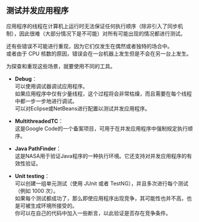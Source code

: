 ## 测试并发应用程序
应用程序的线程在计算机上运行时无法保证任何执行顺序（除非引入了同步机制），因此很难（大部分情况下是不可能）对所有可能出现的情况都进行测试。  

还有些错误不可能进行重现，因为它们仅发生在偶然或者独特的场合中。  
或者由于 CPU 核数的原因，错误会在一台机器上发生但是不会在另一台上发生。  

为探查和重现这些场景，就要使用不同的工具。
-	**Debug**：  
可以使用调试器调试应用程序。  
如果应用程序中仅有少量线程，这个过程将会非常枯燥，而且需要在每个线程中都一步一步地进行调试。  
可以对Eclipse或NetBeans进行配置以测试并发应用程序。

-	**MultithreadedTC**：  
这是Google Code的一个备案项目，可用于在并发应用程序中强制规定执行顺序。
-	**Java PathFinder**：  
这是NASA用于验证Java程序的一种执行环境。它还支持对并发应用程序的有效性验证。
-	**Unit testing**：  
可以创建一组单元测试（使用 JUnit 或者 TestNG），并且多次进行每个测试（例如 1000 次）。  
如果每个测试都成功了，那么即使应用程序出现竞争，其可能性也并不高，也是可被生成环境所接受的。  
你可以在自己的代码中加入一些断言，以此验证是否存在竞争条件。
